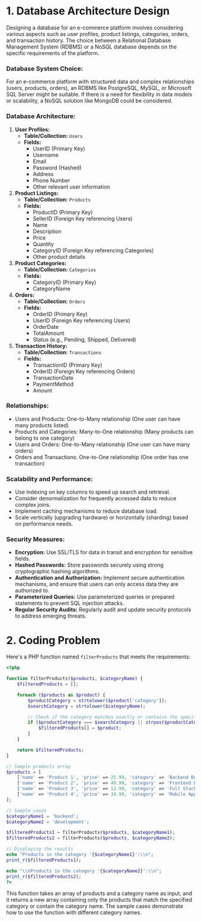# 1. Database Architecture Design

Designing a database for an e-commerce platform involves considering various aspects such as user profiles, product listings, categories, orders, and transaction history. The choice between a Relational Database Management System (RDBMS) or a NoSQL database depends on the specific requirements of the platform.

### Database System Choice:

For an e-commerce platform with structured data and complex relationships (users, products, orders), an RDBMS like PostgreSQL, MySQL, or Microsoft SQL Server might be suitable. If there is a need for flexibility in data models or scalability, a NoSQL solution like MongoDB could be considered.

### Database Architecture:

1. **User Profiles:**
    - **Table/Collection:** `Users`
    - **Fields:**
        - UserID (Primary Key)
        - Username
        - Email
        - Password (Hashed)
        - Address
        - Phone Number
        - Other relevant user information
2. **Product Listings:**
    - **Table/Collection:** `Products`
    - **Fields:**
        - ProductID (Primary Key)
        - SellerID (Foreign Key referencing Users)
        - Name
        - Description
        - Price
        - Quantity
        - CategoryID (Foreign Key referencing Categories)
        - Other product details
3. **Product Categories:**
    - **Table/Collection:** `Categories`
    - **Fields:**
        - CategoryID (Primary Key)
        - CategoryName
4. **Orders:**
    - **Table/Collection:** `Orders`
    - **Fields:**
        - OrderID (Primary Key)
        - UserID (Foreign Key referencing Users)
        - OrderDate
        - TotalAmount
        - Status (e.g., Pending, Shipped, Delivered)
5. **Transaction History:**
    - **Table/Collection:** `Transactions`
    - **Fields:**
        - TransactionID (Primary Key)
        - OrderID (Foreign Key referencing Orders)
        - TransactionDate
        - PaymentMethod
        - Amount

### Relationships:

- Users and Products: One-to-Many relationship (One user can have many products listed)
- Products and Categories: Many-to-One relationship (Many products can belong to one category)
- Users and Orders: One-to-Many relationship (One user can have many orders)
- Orders and Transactions: One-to-One relationship (One order has one transaction)

### Scalability and Performance:

- Use indexing on key columns to speed up search and retrieval.
- Consider denormalization for frequently accessed data to reduce complex joins.
- Implement caching mechanisms to reduce database load.
- Scale vertically (upgrading hardware) or horizontally (sharding) based on performance needs.

### Security Measures:

- **Encryption:** Use SSL/TLS for data in transit and encryption for sensitive fields.
- **Hashed Passwords:** Store passwords securely using strong cryptographic hashing algorithms.
- **Authentication and Authorization:** Implement secure authentication mechanisms, and ensure that users can only access data they are authorized to.
- **Parameterized Queries:** Use parameterized queries or prepared statements to prevent SQL injection attacks.
- **Regular Security Audits:** Regularly audit and update security protocols to address emerging threats.


# 2. Coding Problem

Here's a PHP function named `filterProducts` that meets the requirements:

```php
<?php

function filterProducts($products, $categoryName) {
    $filteredProducts = [];

    foreach ($products as $product) {
        $productCategory = strtolower($product['category']);
        $searchCategory = strtolower($categoryName);

        // Check if the category matches exactly or contains the specified category name
        if ($productCategory === $searchCategory || strpos($productCategory, $searchCategory) !== false) {
            $filteredProducts[] = $product;
        }
    }

    return $filteredProducts;
}

// Sample products array
$products = [
    ['name' => 'Product 1', 'price' => 25.99, 'category' => 'Backend Development'],
    ['name' => 'Product 2', 'price' => 49.99, 'category' => 'Frontend Development'],
    ['name' => 'Product 3', 'price' => 12.99, 'category' => 'Full Stack Development'],
    ['name' => 'Product 4', 'price' => 34.99, 'category' => 'Mobile App Development'],
];

// Sample cases
$categoryName1 = 'backend';
$categoryName2 = 'development';

$filteredProducts1 = filterProducts($products, $categoryName1);
$filteredProducts2 = filterProducts($products, $categoryName2);

// Displaying the results
echo "Products in the category '{$categoryName1}':\\n";
print_r($filteredProducts1);

echo "\\nProducts in the category '{$categoryName2}':\\n";
print_r($filteredProducts2);
?>

```

This function takes an array of products and a category name as input, and it returns a new array containing only the products that match the specified category or contain the category name. The sample cases demonstrate how to use the function with different category names.
